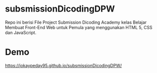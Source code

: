 # subsmissionDicodingDPW
Repo ini berisi File Project Submission Dicoding Academy kelas Belajar Membuat Front-End Web untuk Pemula yang menggunakan  HTML 5, CSS dan JavaScript.

# Demo
https://jokaypeday95.github.io/subsmissionDicodingDPW/

